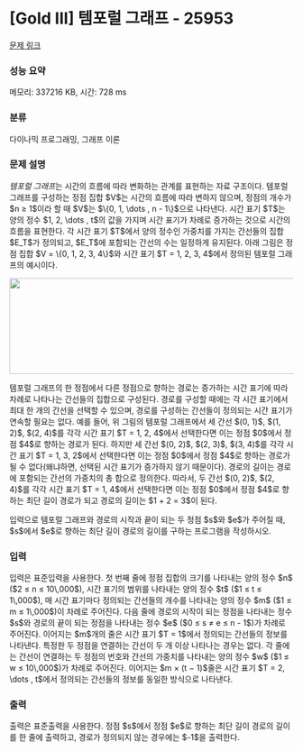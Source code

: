 # [Gold III] 템포럴 그래프 - 25953 

[문제 링크](https://www.acmicpc.net/problem/25953) 

### 성능 요약

메모리: 337216 KB, 시간: 728 ms

### 분류

다이나믹 프로그래밍, 그래프 이론

### 문제 설명

<p><em>템포럴 그래프</em>는 시간의 흐름에 따라 변화하는 관계를 표현하는 자료 구조이다. 템포럴 그래프를 구성하는 정점 집합 $V$는 시간의 흐름에 따라 변하지 않으며, 정점의 개수가 $n ≥ 1$이라 할 때 $V$는 $\{0, 1, \dots , n - 1\}$으로 나타낸다. 시간 표기 $T$는 양의 정수 $1, 2, \dots , t$의 값을 가지며 시간 표기가 차례로 증가하는 것으로 시간의 흐름을 표현한다. 각 시간 표기 $T$에서 양의 정수인 가중치를 가지는 간선들의 집합 $E_T$가 정의되고, $E_T$에 포함되는 간선의 수는 일정하게 유지된다. 아래 그림은 정점 집합 $V = \{0, 1, 2, 3, 4\}$와 시간 표기 $T = 1, 2, 3, 4$에서 정의된 템포럴 그래프의 예시이다.</p>

<p style="text-align: center;"><img alt="" src="https://upload.acmicpc.net/d663d703-fdf3-4c01-876f-0ae443659890/-/preview/" style="width: 565px; height: 170px;"></p>

<p>템포럴 그래프의 한 정점에서 다른 정점으로 향하는 경로는 증가하는 시간 표기에 따라 차례로 나타나는 간선들의 집합으로 구성된다. 경로를 구성할 때에는 각 시간 표기에서 최대 한 개의 간선을 선택할 수 있으며, 경로를 구성하는 간선들이 정의되는 시간 표기가 연속할 필요는 없다. 예를 들어, 위 그림의 템포럴 그래프에서 세 간선 $(0, 1)$, $(1, 2)$, $(2, 4)$를 각각 시간 표기 $T = 1, 2, 4$에서 선택한다면 이는 정점 $0$에서 정점 $4$로 향하는 경로가 된다. 하지만 세 간선 $(0, 2)$, $(2, 3)$, $(3, 4)$를 각각 시간 표기 $T = 1, 3, 2$에서 선택한다면 이는 정점 $0$에서 정점 $4$로 향하는 경로가 될 수 없다(왜냐하면, 선택된 시간 표기가 증가하지 않기 때문이다). 경로의 길이는 경로에 포함되는 간선의 가중치의 총 합으로 정의한다. 따라서, 두 간선 $(0, 2)$, $(2, 4)$를 각각 시간 표기 $T = 1, 4$에서 선택한다면 이는 정점 $0$에서 정점 $4$로 향하는 최단 길이 경로가 되고 경로의 길이는 $1 + 2 = 3$이 된다.</p>

<p>입력으로 템포럴 그래프와 경로의 시작과 끝이 되는 두 정점 $s$와 $e$가 주어질 때, $s$에서 $e$로 향하는 최단 길이 경로의 길이를 구하는 프로그램을 작성하시오.</p>

### 입력 

 <p>입력은 표준입력을 사용한다. 첫 번째 줄에 정점 집합의 크기를 나타내는 양의 정수 $n$ ($2 ≤ n ≤ 10\,000$), 시간 표기의 범위를 나타내는 양의 정수 $t$ ($1 ≤ t ≤ 1\,000$), 매 시간 표기마다 정의되는 간선들의 개수를 나타내는 양의 정수 $m$ ($1 ≤ m ≤ 1\,000$)이 차례로 주어진다. 다음 줄에 경로의 시작이 되는 정점을 나타내는 정수 $s$와 경로의 끝이 되는 정점을 나타내는 정수 $e$ ($0 ≤ s ≠ e ≤ n - 1$)가 차례로 주어진다. 이어지는 $m$개의 줄은 시간 표기 $T = 1$에서 정의되는 간선들의 정보를 나타낸다. 특정한 두 정점을 연결하는 간선이 두 개 이상 나타나는 경우는 없다. 각 줄에는 간선이 연결하는 두 정점의 번호와 간선의 가중치를 나타내는 양의 정수 $w$ ($1 ≤ w ≤ 10\,000$)가 차례로 주어진다. 이어지는 $m × (t − 1)$줄은 시간 표기 $T = 2, \dots , t$에서 정의되는 간선들의 정보를 동일한 방식으로 나타낸다.</p>

### 출력 

 <p>출력은 표준출력을 사용한다. 정점 $s$에서 정점 $e$로 향하는 최단 길이 경로의 길이를 한 줄에 출력하고, 경로가 정의되지 않는 경우에는 $-1$을 출력한다.</p>

